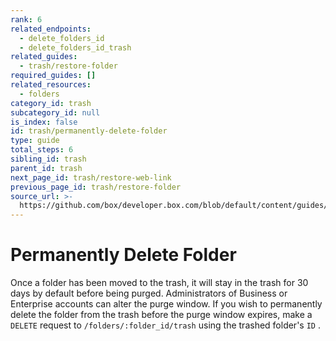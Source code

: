 ```yaml
---
rank: 6
related_endpoints:
  - delete_folders_id
  - delete_folders_id_trash
related_guides:
  - trash/restore-folder
required_guides: []
related_resources:
  - folders
category_id: trash
subcategory_id: null
is_index: false
id: trash/permanently-delete-folder
type: guide
total_steps: 6
sibling_id: trash
parent_id: trash
next_page_id: trash/restore-web-link
previous_page_id: trash/restore-folder
source_url: >-
  https://github.com/box/developer.box.com/blob/default/content/guides/trash/permanently-delete-folder.md
---
```

# Permanently Delete Folder

Once a folder has been moved to the trash, it will stay in the trash for 30
days by default before being purged. Administrators of Business or
Enterprise accounts can alter the purge window. If you wish to permanently
delete the folder from the trash before the purge window expires, make a
`DELETE` request to `/folders/:folder_id/trash` using the trashed folder's `ID`
.

<Samples id='delete_folders_id_trash' >

</Samples>